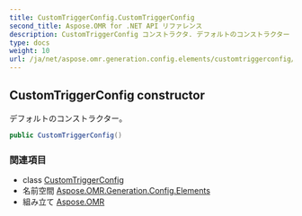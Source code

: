 ```yaml
---
title: CustomTriggerConfig.CustomTriggerConfig
second_title: Aspose.OMR for .NET API リファレンス
description: CustomTriggerConfig コンストラクタ. デフォルトのコンストラクター
type: docs
weight: 10
url: /ja/net/aspose.omr.generation.config.elements/customtriggerconfig/customtriggerconfig/
---
```

## CustomTriggerConfig constructor

デフォルトのコンストラクター。

```csharp
public CustomTriggerConfig()
```

### 関連項目

* class [CustomTriggerConfig](../)
* 名前空間 [Aspose.OMR.Generation.Config.Elements](../../customtriggerconfig/)
* 組み立て [Aspose.OMR](../../../)


